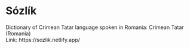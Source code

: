 <h1>Sózlík </h1>
Dictionary of Crimean Tatar language spoken in Romania: Crimean Tatar (Romania)
<br>
Link: https://sozlik.netlify.app/
